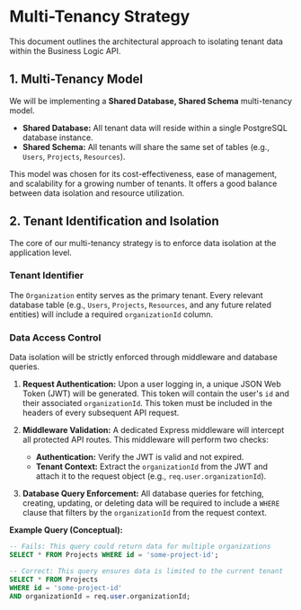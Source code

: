 # Multi-Tenancy Strategy

This document outlines the architectural approach to isolating tenant data within the Business Logic API.

## 1. Multi-Tenancy Model

We will be implementing a **Shared Database, Shared Schema** multi-tenancy model.

* **Shared Database:** All tenant data will reside within a single PostgreSQL database instance.
* **Shared Schema:** All tenants will share the same set of tables (e.g., `Users`, `Projects`, `Resources`).

This model was chosen for its cost-effectiveness, ease of management, and scalability for a growing number of tenants. It offers a good balance between data isolation and resource utilization.

## 2. Tenant Identification and Isolation

The core of our multi-tenancy strategy is to enforce data isolation at the application level.

### Tenant Identifier

The `Organization` entity serves as the primary tenant. Every relevant database table (e.g., `Users`, `Projects`, `Resources`, and any future related entities) will include a required `organizationId` column.

### Data Access Control

Data isolation will be strictly enforced through middleware and database queries.

1.  **Request Authentication:** Upon a user logging in, a unique JSON Web Token (JWT) will be generated. This token will contain the user's `id` and their associated `organizationId`. This token must be included in the headers of every subsequent API request.

2.  **Middleware Validation:** A dedicated Express middleware will intercept all protected API routes. This middleware will perform two checks:
    * **Authentication:** Verify the JWT is valid and not expired.
    * **Tenant Context:** Extract the `organizationId` from the JWT and attach it to the request object (e.g., `req.user.organizationId`).

3.  **Database Query Enforcement:** All database queries for fetching, creating, updating, or deleting data will be required to include a `WHERE` clause that filters by the `organizationId` from the request context.

**Example Query (Conceptual):**

```sql
-- Fails: This query could return data for multiple organizations
SELECT * FROM Projects WHERE id = 'some-project-id';

-- Correct: This query ensures data is limited to the current tenant
SELECT * FROM Projects
WHERE id = 'some-project-id'
AND organizationId = req.user.organizationId;